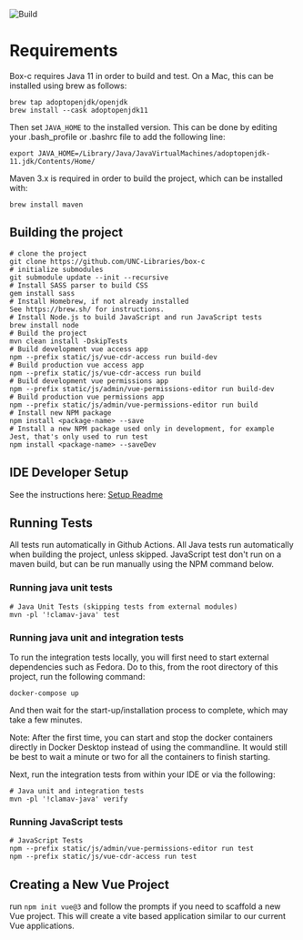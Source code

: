 ![Build](https://github.com/UNC-Libraries/box-c/workflows/DcrBuild/badge.svg)

Requirements
============
Box-c requires Java 11 in order to build and test. On a Mac, this can be installed using brew as follows:
```
brew tap adoptopenjdk/openjdk
brew install --cask adoptopenjdk11
```
Then set `JAVA_HOME` to the installed version. This can be done by editing your .bash_profile or .bashrc file to add the following line:
```
export JAVA_HOME=/Library/Java/JavaVirtualMachines/adoptopenjdk-11.jdk/Contents/Home/
```

Maven 3.x is required in order to build the project, which can be installed with:
```
brew install maven
```


Building the project
---------------------

```
# clone the project
git clone https://github.com/UNC-Libraries/box-c
# initialize submodules
git submodule update --init --recursive
# Install SASS parser to build CSS
gem install sass
# Install Homebrew, if not already installed
See https://brew.sh/ for instructions.
# Install Node.js to build JavaScript and run JavaScript tests
brew install node
# Build the project
mvn clean install -DskipTests
# Build development vue access app
npm --prefix static/js/vue-cdr-access run build-dev
# Build production vue access app
npm --prefix static/js/vue-cdr-access run build
# Build development vue permissions app
npm --prefix static/js/admin/vue-permissions-editor run build-dev
# Build production vue permissions app
npm --prefix static/js/admin/vue-permissions-editor run build
# Install new NPM package
npm install <package-name> --save
# Install a new NPM package used only in development, for example Jest, that's only used to run test
npm install <package-name> --saveDev
```

IDE Developer Setup
----------------------------
See the instructions here:
[Setup Readme](etc/ide_setup/)


Running Tests
-------------

All tests run automatically in Github Actions.
All Java tests run automatically when building the project, unless skipped.
JavaScript test don't run on a maven build, but can be run manually using the NPM command below.

### Running java unit tests
```
# Java Unit Tests (skipping tests from external modules)
mvn -pl '!clamav-java' test 
```

### Running java unit and integration tests
To run the integration tests locally, you will first need to start external dependencies such as Fedora. Do to this, from the root directory of this project, run the following command:
```
docker-compose up
```
And then wait for the start-up/installation process to complete, which may take a few minutes.

Note: After the first time, you can start and stop the docker containers directly in Docker Desktop instead of using the commandline. It would still be best to wait a minute or two for all the containers to finish starting.

Next, run the integration tests from within your IDE or via the following:
```
# Java unit and integration tests
mvn -pl '!clamav-java' verify 
```

### Running JavaScript tests
```
# JavaScript Tests
npm --prefix static/js/admin/vue-permissions-editor run test
npm --prefix static/js/vue-cdr-access run test
```

Creating a New Vue Project
--------------------------

run `npm init vue@3` and follow the prompts if you need to scaffold a new Vue project. This will create a vite based 
application similar to our current Vue applications.
